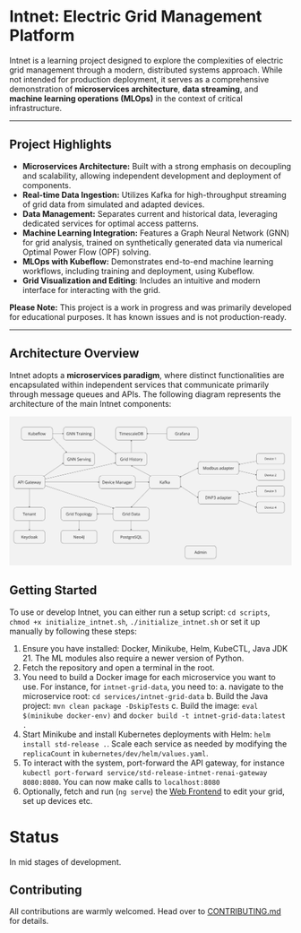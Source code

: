 # Intnet: Electric Grid Management Platform

Intnet is a learning project designed to explore the complexities of electric grid management through a modern, distributed systems approach. While not intended for production deployment, it serves as a comprehensive demonstration of **microservices architecture**, **data streaming**, and **machine learning operations (MLOps)** in the context of critical infrastructure.

---

## Project Highlights

* **Microservices Architecture:** Built with a strong emphasis on decoupling and scalability, allowing independent development and deployment of components.
* **Real-time Data Ingestion:** Utilizes Kafka for high-throughput streaming of grid data from simulated and adapted devices.
* **Data Management:** Separates current and historical data, leveraging dedicated services for optimal access patterns.
* **Machine Learning Integration:** Features a Graph Neural Network (GNN) for grid analysis, trained on synthetically generated data via numerical Optimal Power Flow (OPF) solving.
* **MLOps with Kubeflow:** Demonstrates end-to-end machine learning workflows, including training and deployment, using Kubeflow.
* **Grid Visualization and Editing**: Includes an intuitive and modern interface for interacting with the grid.

**Please Note:** This project is a work in progress and was primarily developed for educational purposes. It has known issues and is not production-ready.

---

## Architecture Overview

Intnet adopts a **microservices paradigm**, where distinct functionalities are encapsulated within independent services that communicate primarily through message queues and APIs. The following diagram represents the architecture of the main Intnet components:

![architecture](screenshots/Architecture.png)

## Getting Started

To use or develop Intnet, you can either run a setup script:
`cd scripts`, `chmod +x initialize_intnet.sh`, `./initialize_intnet.sh`
or set it up manually by following these steps:
1. Ensure you have installed: Docker, Minikube, Helm, KubeCTL, Java JDK 21. The ML modules also require a newer version of Python.
2. Fetch the repository and open a terminal in the root.
3. You need to build a Docker image for each microservice you want to use. For instance, for `intnet-grid-data`, you need to:
a. navigate to the microservice root: `cd services/intnet-grid-data`
b. Build the Java project: `mvn clean package -DskipTests`
c. Build the image: `eval $(minikube docker-env)` and `docker build -t intnet-grid-data:latest .`
4. Start Minikube and install Kubernetes deployments with Helm: `helm install std-release .`. Scale each service as needed by modifying the `replicaCount` in `kubernetes/dev/helm/values.yaml`.
5. To interact with the system, port-forward the API gateway, for instance `kubectl port-forward service/std-release-intnet-renai-gateway 8080:8080`. You can now make calls to `localhost:8080`
6. Optionally, fetch and run (`ng serve`) the [Web Frontend](https://github.com/TudorOrban/Intnet-WebFrontend) to edit your grid, set up devices etc.

# Status
In mid stages of development.

## Contributing
All contributions are warmly welcomed. Head over to [CONTRIBUTING.md](https://github.com/TudorOrban/Intnet-Platform/blob/main/CONTRIBUTING.md) for details.